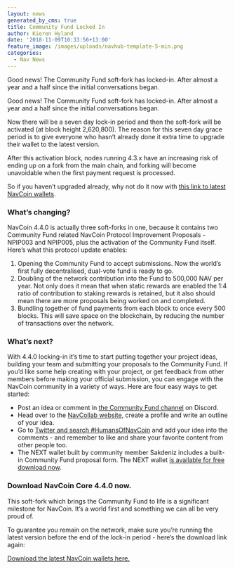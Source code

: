 ```yaml
---
layout: news
generated_by_cms: true
title: Community Fund Locked In
author: Kieren Hyland
date: '2018-11-09T10:33:56+13:00'
feature_image: /images/uploads/navhub-template-5-min.png
categories:
  - Nav News
---
```

Good news! The Community Fund soft-fork has locked-in. After almost a year and a half since the initial conversations began.

Good news! The Community Fund soft-fork has locked-in. After almost a year and a half since the initial conversations began.

Now there will be a seven day lock-in period and then the soft-fork will be activated (at block height 2,620,800). The reason for this seven day grace period is to give everyone who hasn’t already done it extra time to upgrade their wallet to the latest version. 

After this activation block, nodes running 4.3.x have an increasing risk of ending up on a fork from the main chain, and forking will become unavoidable when the first payment request is processed.

So if you haven’t upgraded already, why not do it now with [this link to latest NavCoin wallets](https://navcoin.org/en/wallets/).

### What’s changing?

NavCoin 4.4.0 is actually three soft-forks in one, because it contains two Community Fund related NavCoin Protocol Improvement Proposals - NPIP003 and NPIP005, plus the activation of the Community Fund itself. Here’s what this protocol update enables:

1. Opening the Community Fund to accept submissions. Now the world’s first fully decentralised, dual-vote fund is ready to go.
2. Doubling of the network contribution into the Fund to 500,000 NAV per year. Not only does it mean that when static rewards are enabled the 1:4 ratio of contribution to staking rewards is retained, but it also should mean there are more proposals being worked on and completed.
3. Bundling together of fund payments from each block to once every 500 blocks. This will save space on the blockchain, by reducing the number of transactions over the network.

### What’s next?

With 4.4.0 locking-in it’s time to start putting together your project ideas, building your team and submitting your proposals to the Community Fund. If you’d like some help creating with your project, or get feedback from other members before making your official submission, you can engage with the NavCoin community in a variety of ways. Here are four easy ways to get started:

* Post an idea or comment in [the Community Fund channel](https://discord.gg/9wfnZZ) on Discord.
* Head over to the [NavCollab website](https://collab.navcoin.org/dashboard), create a profile and write an outline of your idea.
* Go to [Twitter and search #HumansOfNavCoin](https://twitter.com/search?q=%23HumansOfNavCoin) and add your idea into the comments - and remember to like and share your favorite content from other people too. 
* The NEXT wallet built by community member Sakdeniz includes a built-in Community Fund proposal form. The NEXT wallet [is available for free download now](http://next.navcommunity.net/).

### Download NavCoin Core 4.4.0 now.

This soft-fork which brings the Community Fund to life is a significant milestone for NavCoin. It’s a world first and something we can all be very proud of. 

To guarantee you remain on the network, make sure you’re running the latest version before the end of the lock-in period - here’s the download link again:

[Download the latest NavCoin wallets here.](https://navcoin.org/en/wallets/)
